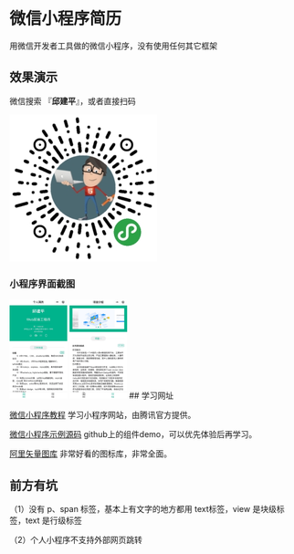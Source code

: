 # 微信小程序简历

用微信开发者工具做的微信小程序，没有使用任何其它框架

## 效果演示

微信搜索 『**邱建平**』，或者直接扫码

![](./img/qrcode.jpg)

### 小程序界面截图

<img src="./img/cut2.jpg" width=20% />
<img src="./img/cut1.jpg" width=20% />
## 学习网址

[微信小程序教程](https://developers.weixin.qq.com/miniprogram/dev/index.html)  学习小程序网站，由腾讯官方提供。

[微信小程序示例源码](https://github.com/wechat-miniprogram/miniprogram-demo.git)     github上的组件demo，可以优先体验后再学习。

[阿里矢量图库](http://iconfont.cn/)     非常好看的图标库，非常全面。

## 前方有坑

（1）没有 p、span 标签，基本上有文字的地方都用 text标签，view 是块级标签，text 是行级标签

（2）个人小程序不支持外部网页跳转

